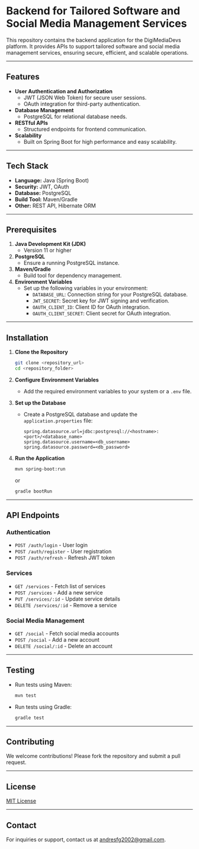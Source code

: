 
# Backend for Tailored Software and Social Media Management Services

This repository contains the backend application for the DigiMediaDevs platform. It provides APIs to support tailored software and social media management services, ensuring secure, efficient, and scalable operations.

---

## Features

- **User Authentication and Authorization**
  - JWT (JSON Web Token) for secure user sessions.
  - OAuth integration for third-party authentication.
- **Database Management**
  - PostgreSQL for relational database needs.
- **RESTful APIs**
  - Structured endpoints for frontend communication.
- **Scalability**
  - Built on Spring Boot for high performance and easy scalability.

---

## Tech Stack

- **Language:** Java (Spring Boot)
- **Security:** JWT, OAuth
- **Database:** PostgreSQL
- **Build Tool:** Maven/Gradle
- **Other:** REST API, Hibernate ORM

---

## Prerequisites

1. **Java Development Kit (JDK)**
   - Version 11 or higher
2. **PostgreSQL**
   - Ensure a running PostgreSQL instance.
3. **Maven/Gradle**
   - Build tool for dependency management.
4. **Environment Variables**
   - Set up the following variables in your environment:
     - `DATABASE_URL`: Connection string for your PostgreSQL database.
     - `JWT_SECRET`: Secret key for JWT signing and verification.
     - `OAUTH_CLIENT_ID`: Client ID for OAuth integration.
     - `OAUTH_CLIENT_SECRET`: Client secret for OAuth integration.

---

## Installation

1. **Clone the Repository**
   ```bash
   git clone <repository_url>
   cd <repository_folder>
   ```

2. **Configure Environment Variables**
   - Add the required environment variables to your system or a `.env` file.

3. **Set up the Database**
   - Create a PostgreSQL database and update the `application.properties` file:
     ```properties
     spring.datasource.url=jdbc:postgresql://<hostname>:<port>/<database_name>
     spring.datasource.username=<db_username>
     spring.datasource.password=<db_password>
     ```

4. **Run the Application**
   ```bash
   mvn spring-boot:run
   ```
   or
   ```bash
   gradle bootRun
   ```

---

## API Endpoints

### Authentication
- `POST /auth/login` - User login
- `POST /auth/register` - User registration
- `POST /auth/refresh` - Refresh JWT token

### Services
- `GET /services` - Fetch list of services
- `POST /services` - Add a new service
- `PUT /services/:id` - Update service details
- `DELETE /services/:id` - Remove a service

### Social Media Management
- `GET /social` - Fetch social media accounts
- `POST /social` - Add a new account
- `DELETE /social/:id` - Delete an account

---

## Testing

- Run tests using Maven:
  ```bash
  mvn test
  ```
- Run tests using Gradle:
  ```bash
  gradle test
  ```

---

## Contributing

We welcome contributions! Please fork the repository and submit a pull request.

---

## License

[MIT License](./LICENSE)

---

## Contact

For inquiries or support, contact us at andresfg2002@gmail.com.
